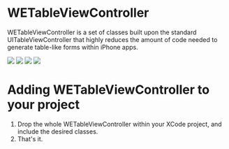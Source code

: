 WETableViewController
=======

WETableViewController is a set of classes built upon the standard UITableViewController that highly reduces the amount of code needed to generate table-like forms within iPhone apps.

[![](http://farm5.static.flickr.com/4078/4812598622_854c2761ac_m.jpg)](http://farm5.static.flickr.com/4078/4812598622_854c2761ac_o.jpg)
[![](http://farm5.static.flickr.com/4080/4811973505_0e2611d3b3_m.jpg)](http://farm5.static.flickr.com/4080/4811973505_0e2611d3b3_o.jpg)
[![](http://farm5.static.flickr.com/4120/4811973591_2e236e5429_m.jpg)](http://farm5.static.flickr.com/4120/4811973591_2e236e5429_o.jpg)
[![](http://farm5.static.flickr.com/4076/4812598928_9cd8ff66d9_m.jpg)](http://farm5.static.flickr.com/4076/4812598928_9cd8ff66d9_o.jpg)

Adding WETableViewController to your project
==============================

1. Drop the whole WETableViewController within your XCode project, and include the desired classes.
2. That's it.